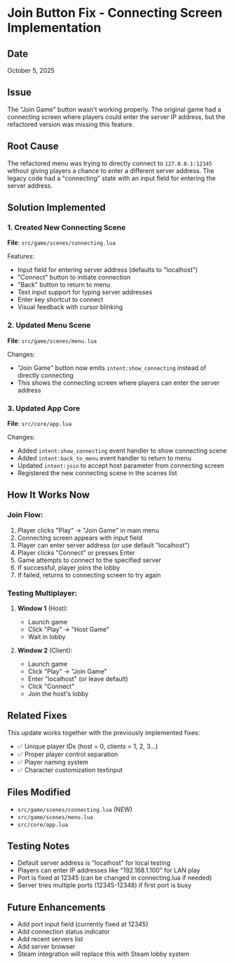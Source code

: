# Join Button Fix - Connecting Screen Implementation

## Date
October 5, 2025

## Issue
The "Join Game" button wasn't working properly. The original game had a connecting screen where players could enter the server IP address, but the refactored version was missing this feature.

## Root Cause
The refactored menu was trying to directly connect to `127.0.0.1:12345` without giving players a chance to enter a different server address. The legacy code had a "connecting" state with an input field for entering the server address.

## Solution Implemented

### 1. Created New Connecting Scene
**File**: `src/game/scenes/connecting.lua`

Features:
- Input field for entering server address (defaults to "localhost")
- "Connect" button to initiate connection
- "Back" button to return to menu
- Text input support for typing server addresses
- Enter key shortcut to connect
- Visual feedback with cursor blinking

### 2. Updated Menu Scene
**File**: `src/game/scenes/menu.lua`

Changes:
- "Join Game" button now emits `intent:show_connecting` instead of directly connecting
- This shows the connecting screen where players can enter the server address

### 3. Updated App Core
**File**: `src/core/app.lua`

Changes:
- Added `intent:show_connecting` event handler to show connecting scene
- Added `intent:back_to_menu` event handler to return to menu
- Updated `intent:join` to accept host parameter from connecting screen
- Registered the new connecting scene in the scenes list

## How It Works Now

### Join Flow:
1. Player clicks "Play" → "Join Game" in main menu
2. Connecting screen appears with input field
3. Player can enter server address (or use default "localhost")
4. Player clicks "Connect" or presses Enter
5. Game attempts to connect to the specified server
6. If successful, player joins the lobby
7. If failed, returns to connecting screen to try again

### Testing Multiplayer:
1. **Window 1** (Host):
   - Launch game
   - Click "Play" → "Host Game"
   - Wait in lobby

2. **Window 2** (Client):
   - Launch game
   - Click "Play" → "Join Game"
   - Enter "localhost" (or leave default)
   - Click "Connect"
   - Join the host's lobby

## Related Fixes
This update works together with the previously implemented fixes:
- ✅ Unique player IDs (host = 0, clients = 1, 2, 3...)
- ✅ Proper player control separation
- ✅ Player naming system
- ✅ Character customization textinput

## Files Modified
- `src/game/scenes/connecting.lua` (NEW)
- `src/game/scenes/menu.lua`
- `src/core/app.lua`

## Testing Notes
- Default server address is "localhost" for local testing
- Players can enter IP addresses like "192.168.1.100" for LAN play
- Port is fixed at 12345 (can be changed in connecting.lua if needed)
- Server tries multiple ports (12345-12348) if first port is busy

## Future Enhancements
- Add port input field (currently fixed at 12345)
- Add connection status indicator
- Add recent servers list
- Add server browser
- Steam integration will replace this with Steam lobby system


